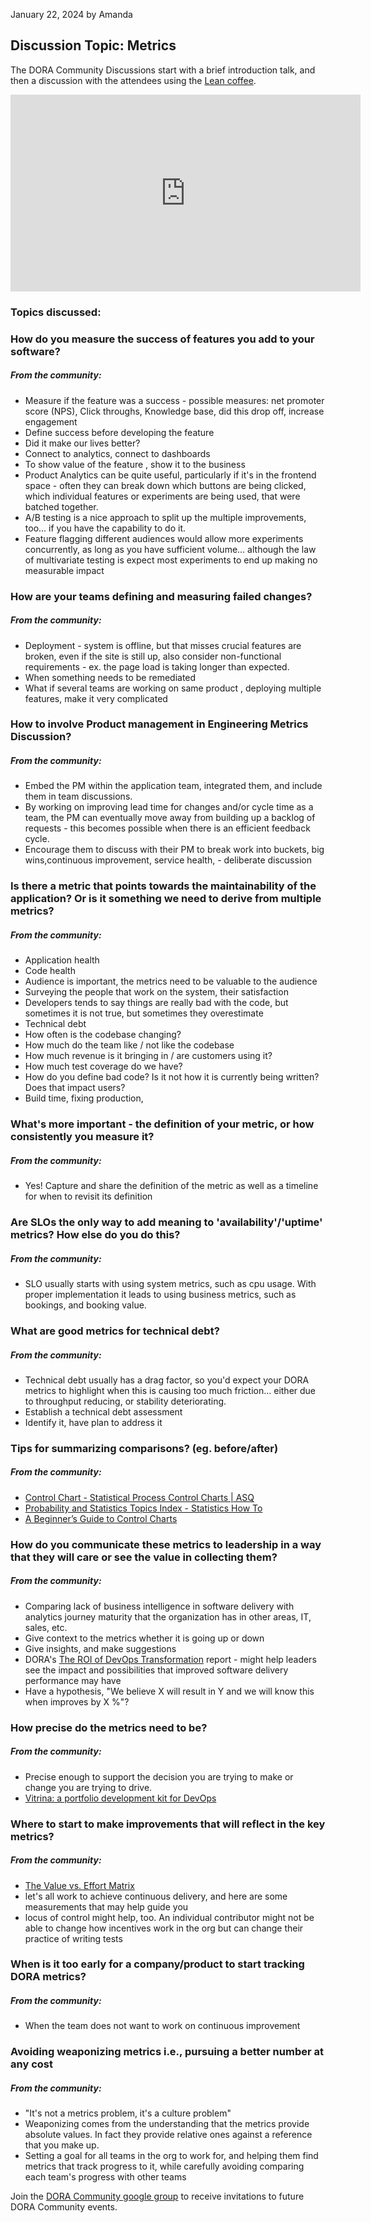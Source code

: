January 22, 2024 by Amanda

## Discussion Topic: Metrics

The DORA Community Discussions start with a brief introduction talk, and then a discussion with the attendees using the <a href="https://leancoffee.org/" target="_blank">Lean coffee</a>.

<iframe width="560" height="315" src="https://www.youtube.com/embed/3lDNZz_WaBw" frameborder="0" allow="autoplay; encrypted-media" allowfullscreen > </iframe>

### Topics discussed:

### **How do you measure the success of features you add to your software?**

##### From the community:

- Measure if the feature was a success - possible measures: net promoter score (NPS), Click throughs, Knowledge base, did this drop off, increase engagement
- Define success before developing the feature
- Did it make our lives better?
- Connect to analytics, connect to dashboards
- To show value of the feature , show it to the business
- Product Analytics can be quite useful, particularly if it's in the frontend space - often they can break down which buttons are being clicked, which individual features or experiments are being used, that were batched together.
- A/B testing is a nice approach to split up the multiple improvements, too... if you have the capability to do it.
- Feature flagging different audiences would allow more experiments concurrently, as long as you have sufficient volume... although the law of multivariate testing is expect most experiments to end up making no measurable impact

### **How are your teams defining and measuring failed changes?**

##### From the community:

- Deployment - system is offline, but that misses crucial features are broken, even if the site is still up, also consider non-functional requirements - ex. the page load is taking longer than expected.
- When something needs to be remediated
- What if several teams are working on same product , deploying multiple features, make it very complicated

### **How to involve Product management in Engineering Metrics Discussion?**

##### From the community:

- Embed the PM within the application team, integrated them, and include them in team discussions.
- By working on improving lead time for changes and/or cycle time as a team, the PM can eventually move away from building up a backlog of requests - this becomes possible when there is an efficient feedback cycle.
- Encourage them to discuss with their PM to break work into buckets, big wins,continuous improvement, service health, - deliberate discussion

### **Is there a metric that points towards the maintainability of the application? Or is it something we need to derive from multiple metrics?**

##### From the community:

- Application health
- Code health
- Audience is important, the metrics need to be valuable to the audience
- Surveying the people that work on the system, their satisfaction
- Developers tends to say things are really bad with the code, but sometimes it is not true, but sometimes they overestimate
- Technical debt
- How often is the codebase changing?
- How much do the team like / not like the codebase
- How much revenue is it bringing in / are customers using it?
- How much test coverage do we have?
- How do you define bad code? Is it not how it is currently being written? Does that impact users?
- Build time, fixing production,

### **What's more important - the definition of your metric, or how consistently you measure it?**

##### From the community:

- Yes! Capture and share the definition of the metric as well as a timeline for when to revisit its definition

### **Are SLOs the only way to add meaning to 'availability'/'uptime' metrics? How else do you do this?**

##### From the community:

- SLO usually starts with using system metrics, such as cpu usage. With proper implementation it leads to using business metrics, such as bookings, and booking value.

### **What are good metrics for technical debt?**

##### From the community:

- Technical debt usually has a drag factor, so you'd expect your DORA metrics to highlight when this is causing too much friction... either due to throughput reducing, or stability deteriorating.
- Establish a technical debt assessment
- Identify it, have plan to address it

### **Tips for summarizing comparisons? (eg. before/after)**

##### From the community:

- <a href="https://asq.org/quality-resources/control-chart" target="_blank">Control Chart - Statistical Process Control Charts | ASQ</a>
- <a href="https://www.statisticshowto.com/control-chart/" target="_blank">Probability and Statistics Topics Index - Statistics How To</a>
- <a href="https://deming.org/a-beginners-guide-to-control-charts/" target="_blank">A Beginner’s Guide to Control Charts</a>

### **How do you communicate these metrics to leadership in a way that they will care or see the value in collecting them?**

##### From the community:

- Comparing lack of business intelligence in software delivery with analytics journey maturity that the organization has in other areas, IT, sales, etc.
- Give context to the metrics whether it is going up or down
- Give insights, and make suggestions
- DORA's <a href="https://dora.dev/publications/#additional-publications" target="_blank">The ROI of DevOps Transformation</a> report - might help leaders see the impact and possibilities that improved software delivery performance may have
- Have a hypothesis, "We believe X will result in Y and we will know this when <insert metric> improves by X %"?

### **How precise do the metrics need to be?**

##### From the community:

- Precise enough to support the decision you are trying to make or change you are trying to drive.
- <a href="http://vitrina.readthedocs.io/" target="_blank">Vitrina: a portfolio development kit for DevOps</a>

### **Where to start to make improvements that will reflect in the key metrics?**

##### From the community:

- <a href="https://img2.storyblok.com/filters:format(webp)/f/84825/1920x1080/2dbfcf4f15/value-vs-effort-matrix.jpeg" target="_blank">The Value vs. Effort Matrix</a>
- let's all work to achieve continuous delivery, and here are some measurements that may help guide you
- locus of control might help, too. An individual contributor might not be able to change how incentives work in the org but can change their practice of writing tests

### **When is it too early for a company/product to start tracking DORA metrics?**

##### From the community:

- When the team does not want to work on continuous improvement

### **Avoiding weaponizing metrics i.e., pursuing a better number at any cost**

##### From the community:

- "It's not a metrics problem, it's a culture problem"
- Weaponizing comes from the understanding that the metrics provide absolute values. In fact they provide relative ones against a reference that you make up.
- Setting a goal for all teams in the org to work for, and helping them find metrics that track progress to it, while carefully avoiding comparing each team's progress with other teams

Join the <a href="https://groups.google.com/g/dora-community" target="_blank">DORA Community google group</a> to receive invitations to future DORA Community events.
